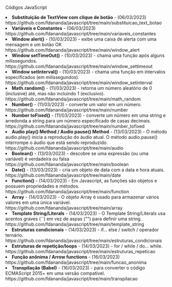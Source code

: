 Códigos JavaScript
<li><b>Substituição de TextView com clique de botão</b> - (06/03/2023)<br>https://github.com/fdananda/javascript/tree/main/substituicao_text_botao</li>
<li><b>Variáveis e Constantes</b> - (06/03/2023)<br>https://github.com/fdananda/javascript/tree/main/variaveis_constantes</li>
<li><b>Window alert()</b> - (10/03/2023) -  exibe uma caixa de alerta com uma mensagem e um botão OK<br>https://github.com/fdananda/javascript/tree/main/window_alert</li>
<li><b>Window setTimeOut()</b> - (10/03/2023) - chama uma função após alguns milissegundos.<br>https://github.com/fdananda/javascript/tree/main/window_settimeout</li>
<li><b>Window setInterval()</b> - (10/03/2023) - chama uma função em intervalos especificados (em milissegundos).<br>https://github.com/fdananda/javascript/tree/main/window_setinterval</li>
<li><b>Math.random()</b> - (11/03/2023) - retorna um número aleatório de 0 (inclusive) até, mas não incluindo 1 (exclusivo).<br>https://github.com/fdananda/javascript/tree/main/math_random</li>
<li><b>Number()</b> - (11/03/2023) - converte um valor em um número.<br>https://github.com/fdananda/javascript/tree/main/number</li>
<li><b>Number toFixed()</b> - (11/03/2023) -  converte um número em uma string e arredonda a string para um número especificado de casas decimais.<br>https://github.com/fdananda/javascript/tree/main/number_tofixed</li>
<li><b>Audio play() Method / Audio pause() Method</b> - (13/03/2023) -  O método audio.play() inicia a reprodução do áudio atual. O método audio.pause() interrompe o áudio que está sendo reproduzido.<br>https://github.com/fdananda/javascript/tree/main/audio</li>
<li><b>Boolean()</b> - (13/03/2023) - descobre se uma expressão (ou uma variável) é verdadeira ou falsa<br>https://github.com/fdananda/javascript/tree/main/boolean</li>
<li><b>Date()</b> - (13/03/2023) - cria um objeto de data com a data e hora atuais.<br>https://github.com/fdananda/javascript/tree/main/date</li>
<li><b>Function()</b> - (14/03/2023) - Em Javascript, as funções são objetos e possuem propriedades e métodos.<br>https://github.com/fdananda/javascript/tree/main/function</li>
<li><b>Array</b> - (14/03/2023) - O objeto Array é usado para armazenar vários valores em uma única variável.<br>https://github.com/fdananda/javascript/tree/main/array</li>
<li><b>Template String/Literals</b> - (14/03/2023) - O Template String/Literals usa acentos graves (``) em vez de aspas ("") para definir uma string.<br>https://github.com/fdananda/javascript/tree/main/template_string</li>
<li><b>Estruturas condicionais</b> - (14/03/2023) - if... else / switch / operador ternário.<br>https://github.com/fdananda/javascript/tree/main/estruturas_condicionais</li>
<li><b>Estruturas de repetição/loops</b> - (14/03/2023) - for / while / do... while.<br>https://github.com/fdananda/javascript/tree/main/estruturas_repeticao</li>
<li><b>Função anônima / Arrow functions</b> - (16/03/2023)<br>https://github.com/fdananda/javascript/tree/main/funcao_anonima</li>
<li><b>Transpilação (Babel)</b> - (16/03/2023) - para converter o código ECMAScript 2015+ em uma versão compatível. <br>https://github.com/fdananda/javascript/tree/main/transpilacao</li>
